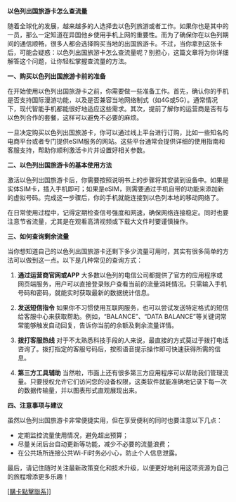 **以色列出国旅游卡怎么查流量**

随着全球化的发展，越来越多的人选择去以色列旅游或者工作。如果你也是其中的一员，那么一定知道在异国他乡使用手机上网的重要性。而为了确保你在以色列期间的通信顺畅，很多人都会选择购买当地的出国旅游卡。不过，当你拿到这张卡后，可能会疑惑：以色列出国旅游卡怎么查流量呢？别担心，这篇文章将为你详细解答这个问题，让你轻松掌握查流量的方法。

**一、购买以色列出国旅游卡前的准备**

在开始使用以色列出国旅游卡之前，你需要做一些准备工作。首先，确认你的手机是否支持国际漫游功能，以及是否兼容当地网络制式（如4G或5G）。通常情况下，现代智能手机都能很好地适应这些需求。其次，提前了解你的运营商是否有与以色列合作的套餐，这样可以避免不必要的麻烦。

一旦决定购买以色列出国旅游卡，你可以通过线上平台进行订购，比如一些知名的电商平台或者专门提供eSIM服务的网站。这些平台通常会提供详细的使用指南和客服支持，帮助你顺利激活卡片并设置好相关参数。

**二、以色列出国旅游卡的基本使用方法**

激活以色列出国旅游卡后，你需要按照说明书上的步骤将其安装到设备中。如果是实体SIM卡，插入手机即可；如果是eSIM，则需要通过手机自带的功能来添加新的虚拟号码。完成这一步骤后，你的手机就能连接到以色列本地的移动网络了。

在日常使用过程中，记得定期检查信号强度和网速，确保网络连接稳定。同时也要注意节省流量，尤其是在观看高清视频或下载大文件时要谨慎操作。

**三、如何查询剩余流量**

当你想知道自己的以色列出国旅游卡还剩下多少流量可用时，其实有很多简单的方法可以做到这一点。以下是几种常见的查询方式：

1. **通过运营商官网或APP**
   大多数以色列的电信公司都提供了官方的应用程序或网页端服务，用户可以直接登录账户查看当前的流量消耗情况。只需输入手机号码和密码，就能实时获取最新的数据统计信息。

2. **发送短信指令**
   如果你不习惯使用互联网服务，也可以尝试发送特定格式的短信给客服中心来获取帮助。例如，“BALANCE”、“DATA BALANCE”等关键词常常能够触发自动回复，告诉你当前的余额及剩余流量详情。

3. **拨打客服热线**
   对于不太熟悉科技手段的人来说，最直接的方式莫过于拨打电话咨询了。拨打指定的客服号码后，按照语音提示操作即可快速获得所需的信息。

4. **第三方工具辅助**
   当然啦，市面上还有很多第三方应用程序可以帮助我们管理流量。只要授权允许它们访问您的设备权限，这类软件就能准确地记录下每一次的数据传输量，并以图表形式直观展现出来。

**四、注意事项与建议**

虽然以色列出国旅游卡非常便捷实用，但在享受便利的同时也要注意以下几点：
- 定期监控流量使用情况，避免超出预算；
- 尽量关闭后台自动更新等功能，减少不必要的流量浪费；
- 在公共场所连接公共Wi-Fi时务必小心，防止个人信息泄露。

最后，请记住随时关注最新政策变化和技术升级，以便更好地利用这项资源为自己的旅程增添更多乐趣！

[[購卡點擊聯系](https://t.me/s/esim1088)]]